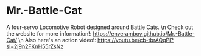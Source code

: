 # Mr.-Battle-Cat
A four-servo Locomotive Robot designed around Battle Cats. \n
Check out the website for more information!: https://enveramboy.github.io/Mr.-Battle-Cat/ \n
Also here's an action video!: https://youtu.be/cb-tbrAQqPI?si=2j9n2FKnH55rZsNz

